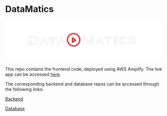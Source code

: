 # DataMatics

![logo](./public/Images/logo.png)

This repo contains the frontend code, deployed using AWS Amplify. The live app can be accessed [here](https://www.datamatics.click/).

The corresponding backend and database repos can be accessed through the following links:

[Backend](https://github.com/ac-datamatics/backend)

[Database](https://github.com/ac-datamatics/Database)